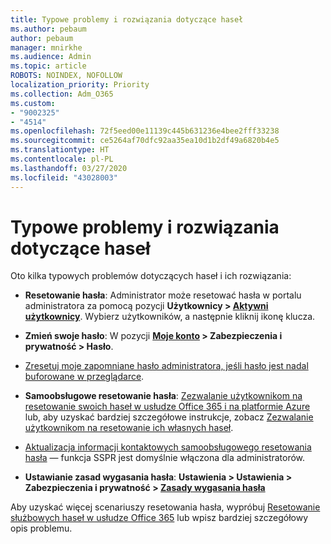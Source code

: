 ```yaml
---
title: Typowe problemy i rozwiązania dotyczące haseł
ms.author: pebaum
author: pebaum
manager: mnirkhe
ms.audience: Admin
ms.topic: article
ROBOTS: NOINDEX, NOFOLLOW
localization_priority: Priority
ms.collection: Adm_O365
ms.custom:
- "9002325"
- "4514"
ms.openlocfilehash: 72f5eed00e11139c445b631236e4bee2fff33238
ms.sourcegitcommit: ce5264af70dfc92aa35ea10d1b2df49a6820b4e5
ms.translationtype: HT
ms.contentlocale: pl-PL
ms.lasthandoff: 03/27/2020
ms.locfileid: "43028003"
---
```

# <a name="common-password-issues-and-resolutions"></a>Typowe problemy i rozwiązania dotyczące haseł

Oto kilka typowych problemów dotyczących haseł i ich rozwiązania:

- **Resetowanie hasła**: Administrator może resetować hasła w portalu administratora za pomocą pozycji **Użytkownicy > [Aktywni użytkownicy](https://portal.office.com/adminportal/home#/users)**. Wybierz użytkowników, a następnie kliknij ikonę klucza.

- **Zmień swoje hasło**: W pozycji **[Moje konto](https://portal.office.com/account/#home) > Zabezpieczenia i prywatność > Hasło**.

- [Zresetuj moje zapomniane hasło administratora, jeśli hasło jest nadal buforowane w przeglądarce](https://docs.microsoft.com/microsoft-365/admin/add-users/reset-passwords?view=o365-worldwide#reset-my-office-365-tenant-admin-password).

- **Samoobsługowe resetowanie hasła**: [Zezwalanie użytkownikom na resetowanie swoich haseł w usłudze Office 365 i na platformie Azure](https://portal.office.com/adminportal/home#/SettingsMultiPivot/:/Settings/L1/SelfServiceReset) lub, aby uzyskać bardziej szczegółowe instrukcje, zobacz [Zezwalanie użytkownikom na resetowanie ich własnych haseł](https://docs.microsoft.com/microsoft-365/admin/add-users/let-users-reset-passwords).

- [Aktualizacja informacji kontaktowych samoobsługowego resetowania hasła](https://go.microsoft.com/fwlink/?linkid=849451) — funkcja SSPR jest domyślnie włączona dla administratorów. 

- **Ustawianie zasad wygasania hasła**: **Ustawienia > Ustawienia > Zabezpieczenia i prywatność > [Zasady wygasania hasła](https://admin.microsoft.com/AdminPortal/Home#/SettingsMultiPivot/:/Settings/L1/PasswordPolicy)**

Aby uzyskać więcej scenariuszy resetowania hasła, wypróbuj [Resetowanie służbowych haseł w usłudze Office 365](https://docs.microsoft.com/microsoft-365/admin/add-users/reset-passwords) lub wpisz bardziej szczegółowy opis problemu.
